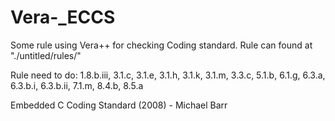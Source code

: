 # Vera-_ECCS
Some rule using Vera++ for checking Coding standard. Rule can found at "./untitled/rules/"

Rule need to do:
1.8.b.iii, 
3.1.c, 
3.1.e, 
3.1.h, 
3.1.k, 
3.1.m, 
3.3.c, 
5.1.b, 
6.1.g, 
6.3.a, 
6.3.b.i, 
6.3.b.ii, 
7.1.m, 
8.4.b, 
8.5.a

Embedded C Coding Standard (2008) - Michael Barr
